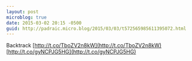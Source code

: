 ```yaml
---
layout: post
microblog: true
date: 2015-03-02 20:15 -0500
guid: http://padraic.micro.blog/2015/03/03/t572565985611395072.html
---
```

Backtrack [http://t.co/TboZV2n8kW](http://t.co/TboZV2n8kW) [http://t.co/gyNCPJG5HG](http://t.co/gyNCPJG5HG)

